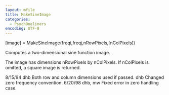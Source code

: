 ```yaml
---
layout: mfile
title: MakeSineImage
categories:
  - PsychOneliners
encoding: UTF-8
---
```


 [image] = MakeSineImage(freqi,freqj,nRowPixels,[nColPixels])

 Computes a two-dimensional sine function image.

 The image has dimensions nRowPixels by nColPixels.
 If nColPixels is omitted, a square image is returned.

 8/15/94        dhb     Both row and column dimensions used if passed.
                dhb     Changed zero frequency convention.
 6/20/98       dhb, mw Fixed error in zero handling case.